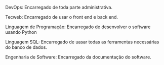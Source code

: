 DevOps: Encarregado de toda parte administrativa.

Tecweb: Encarregado de usar o front end e back end.

Linguagem de Programação: Encarregado de desenvolver o software usando Python

Linguagem SQL: Encarregado de uasar  todas as ferramentas necessárias do banco de dados.

Engenharia de Software: Encarregado da documentação do software.


